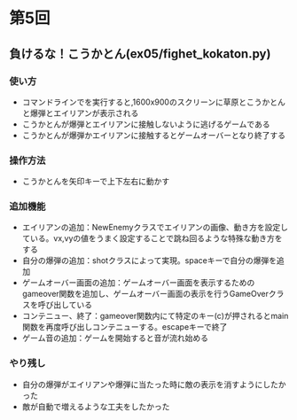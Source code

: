 # 第5回
## 負けるな！こうかとん(ex05/fighet_kokaton.py)
### 使い方
* コマンドラインでを実行すると,1600x900のスクリーンに草原とこうかとんと爆弾とエイリアンが表示される
* こうかとんが爆弾とエイリアンに接触しないように逃げるゲームである
* こうかとんが爆弾かエイリアンに接触するとゲームオーバーとなり終了する

### 操作方法
* こうかとんを矢印キーで上下左右に動かす

### 追加機能
* エイリアンの追加：NewEnemyクラスでエイリアンの画像、動き方を設定している。vx,vyの値をうまく設定することで跳ね回るような特殊な動き方をする
* 自分の爆弾の追加：shotクラスによって実現。spaceキーで自分の爆弾を追加
* ゲームオーバー画面の追加：ゲームオーバー画面を表示するためのgameover関数を追加し、ゲームオーバー画面の表示を行うGameOverクラスを呼び出している
* コンテニュー、終了：gameover関数内にて特定のキー(c)が押されるとmain関数を再度呼び出しコンテニューする。escapeキーで終了
* ゲーム音の追加：ゲームを開始すると音が流れ始める

### やり残し
* 自分の爆弾がエイリアンや爆弾に当たった時に敵の表示を消すようにしたかった
* 敵が自動で増えるような工夫をしたかった